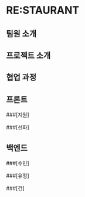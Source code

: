 # RE:STAURANT

## 팀원 소개

## 프로젝트 소개

## 협업 과정

## 프론트

###[지원]

###[선화]

## 백엔드

###[수민]

###[유정]

###[건]
